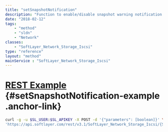 ```yaml
---
title: "setSnapshotNotification"
description: "Function to enable/disable snapshot warning notification. "
date: "2018-02-12"
tags:
    - "method"
    - "sldn"
    - "Network"
classes:
    - "SoftLayer_Network_Storage_Iscsi"
type: "reference"
layout: "method"
mainService : "SoftLayer_Network_Storage_Iscsi"
---
```


# [REST Example](#setSnapshotNotification-example) <a href="/article/rest/"><i class="fas fa-question"></i></a> {#setSnapshotNotification-example .anchor-link} 
```bash
curl -g -u $SL_USER:$SL_APIKEY -X POST -d '{"parameters": [boolean]}' \
'https://api.softlayer.com/rest/v3.1/SoftLayer_Network_Storage_Iscsi/{SoftLayer_Network_Storage_IscsiID}/setSnapshotNotification'
```
